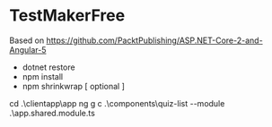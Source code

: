 # TestMakerFree
Based on https://github.com/PacktPublishing/ASP.NET-Core-2-and-Angular-5

- dotnet restore
- npm install
- npm shrinkwrap [ optional ]

cd .\clientapp\app
 ng g c .\components\quiz-list  --module .\app.shared.module.ts
